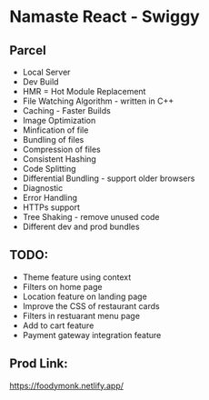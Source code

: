 # Namaste React - Swiggy

## Parcel

- Local Server
- Dev Build
- HMR = Hot Module Replacement
- File Watching Algorithm - written in C++
- Caching - Faster Builds
- Image Optimization
- Minfication of file
- Bundling of files
- Compression of files
- Consistent Hashing
- Code Splitting
- Differential Bundling - support older browsers
- Diagnostic
- Error Handling
- HTTPs support
- Tree Shaking - remove unused code
- Different dev and prod bundles

## TODO:

- Theme feature using context
- Filters on home page
- Location feature on landing page
- Improve the CSS of restaurant cards
- Filters in restuarant menu page
- Add to cart feature
- Payment gateway integration feature

## Prod Link:
https://foodymonk.netlify.app/
